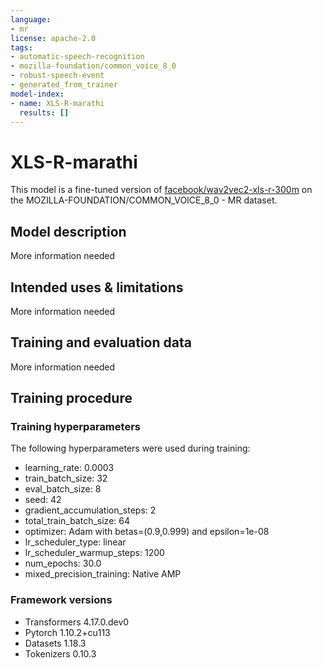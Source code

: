 ```yaml
---
language:
- mr
license: apache-2.0
tags:
- automatic-speech-recognition
- mozilla-foundation/common_voice_8_0
- robust-speech-event
- generated_from_trainer
model-index:
- name: XLS-R-marathi
  results: []
---
```


<!-- This model card has been generated automatically according to the information the Trainer had access to. You
should probably proofread and complete it, then remove this comment. -->

# XLS-R-marathi

This model is a fine-tuned version of [facebook/wav2vec2-xls-r-300m](https://huggingface.co/facebook/wav2vec2-xls-r-300m) on the MOZILLA-FOUNDATION/COMMON_VOICE_8_0 - MR dataset.

## Model description

More information needed

## Intended uses & limitations

More information needed

## Training and evaluation data

More information needed

## Training procedure

### Training hyperparameters

The following hyperparameters were used during training:
- learning_rate: 0.0003
- train_batch_size: 32
- eval_batch_size: 8
- seed: 42
- gradient_accumulation_steps: 2
- total_train_batch_size: 64
- optimizer: Adam with betas=(0.9,0.999) and epsilon=1e-08
- lr_scheduler_type: linear
- lr_scheduler_warmup_steps: 1200
- num_epochs: 30.0
- mixed_precision_training: Native AMP

### Framework versions

- Transformers 4.17.0.dev0
- Pytorch 1.10.2+cu113
- Datasets 1.18.3
- Tokenizers 0.10.3
